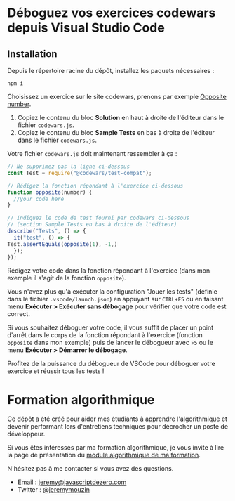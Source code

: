 # Déboguez vos exercices codewars depuis Visual Studio Code

## Installation

Depuis le répertoire racine du dépôt, installez les paquets nécessaires :

```
npm i
```

Choisissez un exercice sur le site codewars, prenons par exemple [Opposite number](https://www.codewars.com/kata/56dec885c54a926dcd001095/train/javascript).

1. Copiez le contenu du bloc **Solution** en haut à droite de l'éditeur dans le fichier `codewars.js`.
2. Copiez le contenu du bloc **Sample Tests** en bas à droite de l'éditeur dans le fichier `codewars.js`.

Votre fichier `codewars.js` doit maintenant ressembler à ça :

```js
// Ne supprimez pas la ligne ci-dessous
const Test = require("@codewars/test-compat");

// Rédigez la fonction répondant à l'exercice ci-dessous
function opposite(number) {
  //your code here
}

// Indiquez le code de test fourni par codewars ci-dessous
// (section Sample Tests en bas à droite de l'éditeur)
describe("Tests", () => {
  it("test", () => {
Test.assertEquals(opposite(1), -1,)
  });
});
```

Rédigez votre code dans la fonction répondant à l'exercice (dans mon exemple il s'agit de la fonction `opposite`).

Vous n'avez plus qu'à exécuter la configuration "Jouer les tests" (définie dans le fichier `.vscode/launch.json`) en appuyant sur `CTRL+F5` ou en faisant menu **Exécuter > Exécuter sans débogage** pour vérifier que votre code est correct.

Si vous souhaitez déboguer votre code, il vous suffit de placer un point d'arrêt dans le corps de la fonction répondant à l'exercice (fonction `opposite` dans mon exemple) puis de lancer le débogueur avec `F5` ou le menu **Exécuter > Démarrer le débogage**.

Profitez de la puissance du débogueur de VSCode pour déboguer votre exercice et réussir tous les tests !

# Formation algorithmique

Ce dépôt a été créé pour aider mes étudiants à apprendre l'algorithmique et devenir performant lors d'entretiens techniques pour décrocher un poste de développeur.

Si vous êtes intéressés par ma formation algorithmique, je vous invite à lire la page de présentation du [module algorithmique de ma formation](https://www.javascriptdezero.com/algorithmique).

N'hésitez pas à me contacter si vous avez des questions.
- Email : jeremy@javascriptdezero.com
- Twitter : [@jeremymouzin](https://twitter.com/jeremymouzin)